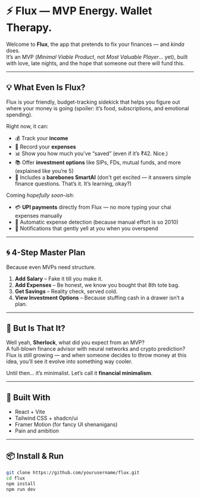 # ⚡️ Flux — MVP Energy. Wallet Therapy.

Welcome to **Flux**, the app that pretends to fix your finances — and *kinda* does.  
It’s an MVP (*Minimal Viable Product*, not *Most Valuable Player*... yet), built with love, late nights, and the hope that someone out there will fund this.

---

## 💡 What Even Is Flux?

Flux is your friendly, budget-tracking sidekick that helps you figure out where your money is going (spoiler: it’s food, subscriptions, and emotional spending).

Right now, it can:

- 💰 Track your **income**
- 🧾 Record your **expenses**
- 📊 Show you how much you’ve “saved” (even if it’s ₹42. Nice.)
- 📚 Offer **investment options** like SIPs, FDs, mutual funds, and more (explained like you’re 5)
- 🧠 Includes a **barebones SmartAI** (don't get excited — it answers simple finance questions. That’s it. It’s learning, okay?)

Coming *hopefully soon-ish*:

- 💳 **UPI payments** directly from Flux — no more typing your chai expenses manually  
- 💸 Automatic expense detection (because manual effort is so 2010)
- 📲 Notifications that gently yell at you when you overspend

---

## 🌀 4-Step Master Plan

Because even MVPs need structure.

1. **Add Salary** – Fake it till you make it.
2. **Add Expenses** – Be honest, we know you bought that 8th tote bag.
3. **Get Savings** – Reality check, served cold.
4. **View Investment Options** – Because stuffing cash in a drawer isn’t a plan.

---

## 🤔 But Is That It?

Well yeah, **Sherlock**, what did you expect from an MVP?  
A full-blown finance advisor with neural networks and crypto prediction?  
Flux is still growing — and when someone decides to throw money at this idea, you’ll see it evolve into something way cooler.

Until then… it’s minimalist. Let’s call it **financial minimalism**.

---

## 🔧 Built With

- React + Vite
- Tailwind CSS + shadcn/ui
- Framer Motion (for fancy UI shenanigans)
- Pain and ambition

---

## 📦 Install & Run

```bash
git clone https://github.com/yourusername/flux.git
cd flux
npm install
npm run dev
